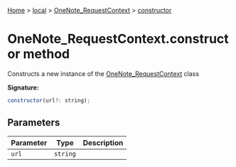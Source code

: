 [Home](./index) &gt; [local](local.md) &gt; [OneNote\_RequestContext](local.onenote_requestcontext.md) &gt; [constructor](local.onenote_requestcontext.constructor.md)

# OneNote\_RequestContext.constructor method

Constructs a new instance of the [OneNote\_RequestContext](local.onenote_requestcontext.md) class

**Signature:**
```javascript
constructor(url?: string);
```

## Parameters

|  Parameter | Type | Description |
|  --- | --- | --- |
|  `url` | `string` |  |

